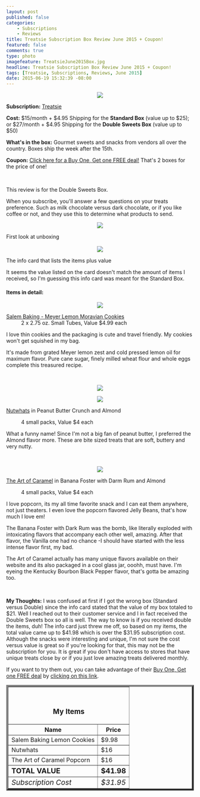```yaml
---
layout: post
published: false
categories: 
    - Subscriptions
    - Reviews
title: Treatsie Subscription Box Review June 2015 + Coupon!
featured: false
comments: true
type: photo
imagefeature: TreatsieJune2015Box.jpg
headline: Treatsie Subscription Box Review June 2015 + Coupon!
tags: [Treatsie, Subscriptions, Reviews, June 2015]
date: 2015-06-19 15:32:39 -08:00
---
```


<center><img src='/images/TreatsieJune2015Box.jpg'></center>
<p><b>Subscription:</b> <a href="http://www.shareasale.com/r.cfm?b=571061&u=1115177&m=51428&urllink=&afftrack=" target="_blank">Treatsie</a></p>
<p><b>Cost:</b> $15/month + $4.95 Shipping for the <b>Standard Box</b> (value up to $25); or $27/month + $4.95 Shipping for the <b>Double Sweets Box</b> (value up to $50)</p>
<p><b>What's in the box:</b> Gourmet sweets and snacks from vendors all over the country. Boxes ship the week after the 15th.</p>
<p><b>Coupon:</b> <a href="http://www.shareasale.com/r.cfm?b=728073&u=1115177&m=51428&urllink=&afftrack=">Click here for a Buy One, Get one FREE deal!</a> That's 2 boxes for the price of one!</p>
<br>

<p><i class="icon-arrow-right"></i>This review is for the Double Sweets Box.</p>

<p>When you subscribe, you'll answer a few questions on your treats preference. Such as milk chocolate versus dark chocolate, or if you like coffee or not, and they use this to determine what products to send.</p>

<p><center><img src='/images/TreatsieJune2015OpenBox.jpg'></center></p>
<figcaption>First look at unboxing</figcaption>

<br>

<center><img src='/images/TreatsieJune2015Info.jpg'></center>
<p>The info card that lists the items plus value</p>

<p>It seems the value listed on the card doesn't match the amount of items I received, so I'm guessing this info card was meant for the Standard Box.</p>

<H4>Items in detail:</H4>

<p><center><img src='/images/TreatsieJune2015Cookies.jpg'></center></p>

<DL>
<DT><a href="http://www.salembaking.com/item/le988927/s-moravian-cookies-meyer-lemon/" target="_blank">Salem Baking - Meyer Lemon Moravian Cookies</a></DT>
<DD>2 x 2.75 oz. Small Tubes, Value $4.99 each</DD>
</DL>

<p>I love thin cookies and the packaging is cute and travel friendly. My cookies won't get squished in my bag.</p>
<p>It's made from grated Meyer lemon zest and cold pressed lemon oil for maximum flavor. Pure cane sugar, finely milled wheat flour and whole eggs complete this treasured recipe.</p>
<br>

<p><center><img src='/images/TreatsieJune2015Nutwhats.jpg'></center></p>
<p><center><img src='/images/TreatsieJune2015Nutwhats2.jpg'></center></p>

<DL>
<DT><a href="http://www.nutwhats.com" target="_blank">Nutwhats</a> in Peanut Butter Crunch and Almond</p>
<DD>4 small packs, Value $4 each</DD>
</DL>

<p>What a funny name! Since I'm not a big fan of peanut butter, I preferred the Almond flavor more. These are bite sized treats that are soft, buttery and very nutty.</p>
<br>

<p><center><img src='/images/TreatsieJune2015Popcorn.jpg'></center></p>

<DL>
<DT><a href="http://www.theartofcaramel.com" target="_blank">The Art of Caramel</a> in Banana Foster with Darm Rum and Almond</p>
<DD>4 small packs, Value $4 each</DD>
</DL>

<p>I love popcorn, its my all time favorite snack and I can eat them anywhere, not just theaters. I even love the popcorn flavored Jelly Beans, that's how much I love em!</p>
<p>The Banana Foster with Dark Rum was the bomb, like literally exploded with intoxicating flavors that accompany each other well, amazing. After that flavor, the Vanilla one had no chance -I should have started with the less intense flavor first, my bad.</p>
<p>The Art of Caramel actually has many unique flavors available on their website and its also packaged in a cool glass jar, ooohh, must have. I'm eyeing the Kentucky Bourbon Black Pepper flavor, that's gotta be amazing too.</p>
<br>

<p><i class="icon-exclamation-sign"></i><b> My Thoughts:</b> I was confused at first if I got the wrong box (Standard versus Double) since the info card stated that the value of my box totaled to $21. Well I reached out to their customer service and I in fact received the Double Sweets box so all is well. The way to know is if you received double the items, duh! The info card just threw me off, so based on my items, the total value came up to $41.98 which is over the $31.95 subscription cost. Although the snacks were interesting and unique, I'm not sure the cost versus value is great so if you're looking for that, this may not be the subscription for you. It is great if you don't have access to stores that have unique treats close by or if you just love amazing treats delivered monthly.</p>

<p>If you want to try them out, you can take advantage of their <a href="http://www.shareasale.com/r.cfm?b=728073&u=1115177&m=51428&urllink=&afftrack=" target="_blank">Buy One, Get one FREE deal</a> by <a href="http://www.shareasale.com/r.cfm?b=728073&u=1115177&m=51428&urllink=&afftrack=" target="_blank">clicking on this link</a>.</p>

<TABLE  BORDER="5">
   <TR>
      <TH COLSPAN="2">
         <H3><BR><center>My Items</center></H3>
      </TH>
   </TR>
      <TH>Name</TH>
      <TH>Price</TH>
  <TR>
      <TD>Salem Baking Lemon Cookies</TD>
      <TD>$9.98</TD>
   </TR>
   <TR>
      <TD>Nutwhats</TD>
      <TD>$16</TD>
   </TR>
   <TR>
      <TD>The Art of Caramel Popcorn</TD>
      <TD>$16</TD>
   </TR>
   <TR>
      <TD><b><big>TOTAL VALUE</big></b></TD>
      <TD><b><big>$41.98</big></b></TD>
   </TR>
   <TR>
      <TD><i><big>Subscription Cost</big></i></TD>
      <TD><i><big>$31.95</big></i></TD>
   </TR>
</TABLE>
